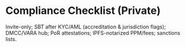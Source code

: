 # Compliance Checklist (Private)
Invite-only; SBT after KYC/AML (accreditation & jurisdiction flags); DMCC/VARA hub; PoR attestations; IPFS-notarized PPM/fees; sanctions lists.
